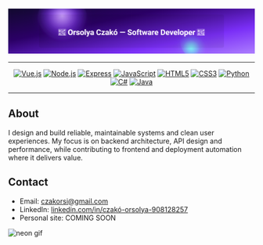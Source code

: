 ![Welcome again](./background.svg) 

---

<div align="center">

[![Vue.js](https://img.shields.io/badge/Vue.js-35495E?style=for-the-badge&logo=vuedotjs&logoColor=4FC08D)](https://vuejs.org)
[![Node.js](https://img.shields.io/badge/Node.js-43853d?style=for-the-badge&logo=node.js&logoColor=white)](https://nodejs.org)
[![Express](https://img.shields.io/badge/Express-000000?style=for-the-badge&logo=express&logoColor=white)](https://expressjs.com)
[![JavaScript](https://img.shields.io/badge/JavaScript-F7DF1E?style=for-the-badge&logo=javascript&logoColor=black)](https://developer.mozilla.org/en-US/docs/Web/JavaScript)
[![HTML5](https://img.shields.io/badge/HTML5-E34F26?style=for-the-badge&logo=html5&logoColor=white)](https://developer.mozilla.org/en-US/docs/Web/HTML)
[![CSS3](https://img.shields.io/badge/CSS3-1572B6?style=for-the-badge&logo=css3&logoColor=white)](https://developer.mozilla.org/en-US/docs/Web/CSS)
[![Python](https://img.shields.io/badge/Python-3776AB?style=for-the-badge&logo=python&logoColor=white)](https://www.python.org)
[![C#](https://img.shields.io/badge/C%23-239120?style=for-the-badge&logo=c-sharp&logoColor=white)](https://docs.microsoft.com/dotnet/csharp/)
[![Java](https://img.shields.io/badge/Java-007396?style=for-the-badge&logo=java&logoColor=white)](https://www.oracle.com/java/)

</div>

---

## About
I design and build reliable, maintainable systems and clean user experiences. My focus is on backend architecture, API design and performance, while contributing to frontend and deployment automation where it delivers value.

## Contact
- Email: czakorsi@gmail.com
- LinkedIn: [linkedin.com/in/czakó-orsolya-908128257](https://linkedin.com/in/czakó-orsolya-908128257)  
- Personal site: COMING SOON

<img src="https://media1.giphy.com/media/v1.Y2lkPTc5MGI3NjExYjZncm40NXJvd2UzY3c0OXpiankxMGR4NmUyemgxZzh1ZHkzejZrNiZlcD12MV9pbnRlcm5hbF9naWZfYnlfaWQmY3Q9cw/YrTXcn2uKFbJvVvJgY/giphy.gif" alt="neon gif" width="64" />


